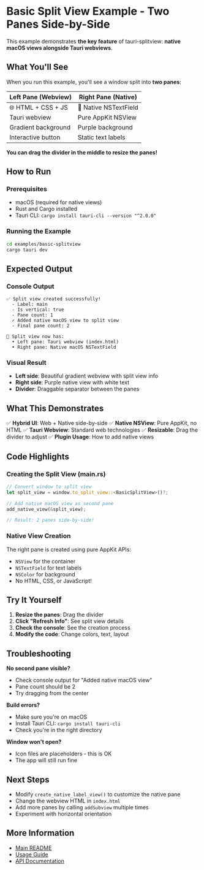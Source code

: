 # Basic Split View Example - Two Panes Side-by-Side

This example demonstrates **the key feature** of tauri-splitview: **native macOS views alongside Tauri webviews**.

## What You'll See

When you run this example, you'll see a window split into **two panes**:

| Left Pane (Webview) | Right Pane (Native) |
|---------------------|---------------------|
| 🌐 HTML + CSS + JS | 🍎 Native NSTextField |
| Tauri webview | Pure AppKit NSView |
| Gradient background | Purple background |
| Interactive button | Static text labels |

**You can drag the divider in the middle to resize the panes!**

## How to Run

### Prerequisites
- macOS (required for native views)
- Rust and Cargo installed
- Tauri CLI: `cargo install tauri-cli --version "^2.0.0"`

### Running the Example

```bash
cd examples/basic-splitview
cargo tauri dev
```

## Expected Output

### Console Output
```
✅ Split view created successfully!
  - Label: main
  - Is vertical: true
  - Pane count: 1
  ✓ Added native macOS view to split view
  - Final pane count: 2

🎉 Split view now has:
  • Left pane: Tauri webview (index.html)
  • Right pane: Native macOS NSTextField
```

### Visual Result
- **Left side**: Beautiful gradient webview with split view info
- **Right side**: Purple native view with white text
- **Divider**: Draggable separator between the panes

## What This Demonstrates

✅ **Hybrid UI**: Web + Native side-by-side
✅ **Native NSView**: Pure AppKit, no HTML
✅ **Tauri Webview**: Standard web technologies
✅ **Resizable**: Drag the divider to adjust
✅ **Plugin Usage**: How to add native views

## Code Highlights

### Creating the Split View (main.rs)
```rust
// Convert window to split view
let split_view = window.to_split_view::<BasicSplitView>()?;

// Add native macOS view as second pane
add_native_view(&split_view);

// Result: 2 panes side-by-side!
```

### Native View Creation
The right pane is created using pure AppKit APIs:
- `NSView` for the container
- `NSTextField` for text labels
- `NSColor` for background
- No HTML, CSS, or JavaScript!

## Try It Yourself

1. **Resize the panes**: Drag the divider
2. **Click "Refresh Info"**: See split view details
3. **Check the console**: See the creation process
4. **Modify the code**: Change colors, text, layout

## Troubleshooting

**No second pane visible?**
- Check console output for "Added native macOS view"
- Pane count should be 2
- Try dragging from the center

**Build errors?**
- Make sure you're on macOS
- Install Tauri CLI: `cargo install tauri-cli`
- Check you're in the right directory

**Window won't open?**
- Icon files are placeholders - this is OK
- The app will still run fine

## Next Steps

- Modify `create_native_label_view()` to customize the native pane
- Change the webview HTML in `index.html`
- Add more panes by calling `addSubview` multiple times
- Experiment with horizontal orientation

## More Information

- [Main README](../../README.md)
- [Usage Guide](../../USAGE_GUIDE.md)
- [API Documentation](../../STATUS.md)
